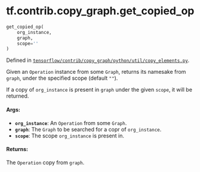 <div itemscope itemtype="http://developers.google.com/ReferenceObject">
<meta itemprop="name" content="tf.contrib.copy_graph.get_copied_op" />
</div>

# tf.contrib.copy_graph.get_copied_op

``` python
get_copied_op(
    org_instance,
    graph,
    scope=''
)
```



Defined in [`tensorflow/contrib/copy_graph/python/util/copy_elements.py`](https://www.tensorflow.org/code/tensorflow/contrib/copy_graph/python/util/copy_elements.py).

Given an `Operation` instance from some `Graph`, returns
its namesake from `graph`, under the specified scope
(default `""`).

If a copy of `org_instance` is present in `graph` under the given
`scope`, it will be returned.

#### Args:

* <b>`org_instance`</b>: An `Operation` from some `Graph`.
* <b>`graph`</b>: The `Graph` to be searched for a copr of `org_instance`.
* <b>`scope`</b>: The scope `org_instance` is present in.


#### Returns:

  The `Operation` copy from `graph`.